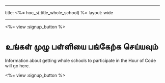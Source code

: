 * * *

title: <%= hoc_s(:title_whole_school) %> layout: wide

* * *

<%= view :signup_button %>

# உங்கள் முழு பள்ளியை பங்கேற்க செய்யவும்

Information about getting whole schools to participate in the Hour of Code will go here.

<%= view :signup_button %>